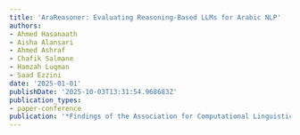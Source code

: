 ```yaml
---
title: 'AraReasoner: Evaluating Reasoning-Based LLMs for Arabic NLP'
authors:
- Ahmed Hasanaath
- Aisha Alansari
- Ahmed Ashraf
- Chafik Salmane
- Hamzah Luqman
- Saad Ezzini
date: '2025-01-01'
publishDate: '2025-10-03T13:31:54.968683Z'
publication_types:
- paper-conference
publication: '*Findings of the Association for Computational Linguistics: EMNLP 2025*'
---
```

